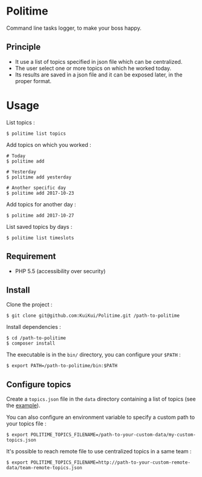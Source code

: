 # Politime

Command line tasks logger, to make your boss happy.

## Principle

- It use a list of topics specified in json file which can be centralized.
- The user select one or more topics on which he worked today.
- Its results are saved in a json file and it can be exposed later, in the proper format.

# Usage

List topics :

```
$ politime list topics
```

Add topics on which you worked :

```
# Today
$ politime add

# Yesterday
$ politime add yesterday

# Another specific day
$ politime add 2017-10-23
```

Add topics for another day :

```
$ politime add 2017-10-27
```

List saved topics by days :

```
$ politime list timeslots
```

## Requirement

- PHP 5.5 (accessibility over security)

## Install

Clone the project :

```
$ git clone git@github.com:KuiKui/Politime.git /path-to-politime
```

Install dependencies :

```
$ cd /path-to-politime
$ composer install
```

The executable is in the `bin/` directory, you can configure your `$PATH` :

```
$ export PATH=/path-to-politime/bin:$PATH
```

## Configure topics

Create a `topics.json` file in the `data` directory containing a list of topics (see the [example](data/topics-example.json)).

You can also configure an environment variable to specify a custom path to your topics file :

```
$ export POLITIME_TOPICS_FILENAME=/path-to-your-custom-data/my-custom-topics.json
```

It's possible to reach remote file to use centralized topics in a same team :

```
$ export POLITIME_TOPICS_FILENAME=http://path-to-your-custom-remote-data/team-remote-topics.json
```
